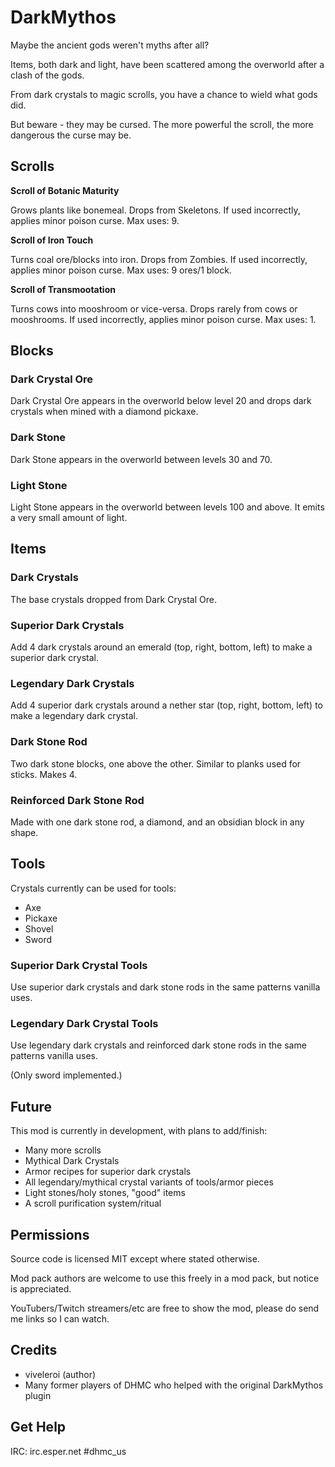 # DarkMythos

Maybe the ancient gods weren't myths after all?

Items, both dark and light, have been scattered among the overworld after a clash of the gods.

From dark crystals to magic scrolls, you have a chance to wield what gods did.

But beware - they may be cursed. The more powerful the scroll, the more dangerous the curse may be.

## Scrolls

**Scroll of Botanic Maturity**

Grows plants like bonemeal. Drops from Skeletons. If used incorrectly, applies minor poison curse. Max uses: 9.

**Scroll of Iron Touch**

Turns coal ore/blocks into iron. Drops from Zombies. If used incorrectly, applies minor poison curse. Max uses: 9 ores/1 block.

**Scroll of Transmootation**

Turns cows into mooshroom or vice-versa. Drops rarely from cows or mooshrooms. If used incorrectly, applies minor poison curse. Max uses: 1.

## Blocks

### Dark Crystal Ore

Dark Crystal Ore appears in the overworld below level 20 and drops dark crystals when mined with a diamond pickaxe.

### Dark Stone

Dark Stone appears in the overworld between levels 30 and 70.

### Light Stone

Light Stone appears in the overworld between levels 100 and above. It emits a very small amount of light.

## Items

### Dark Crystals

The base crystals dropped from Dark Crystal Ore.

### Superior Dark Crystals

Add 4 dark crystals around an emerald (top, right, bottom, left) to make a superior dark crystal.

### Legendary Dark Crystals

Add 4 superior dark crystals around a nether star (top, right, bottom, left) to make a legendary dark crystal.

### Dark Stone Rod

Two dark stone blocks, one above the other. Similar to planks used for sticks. Makes 4.

### Reinforced Dark Stone Rod

Made with one dark stone rod, a diamond, and an obsidian block in any shape.

## Tools

Crystals currently can be used for tools:

- Axe
- Pickaxe
- Shovel
- Sword

### Superior Dark Crystal Tools

Use superior dark crystals and dark stone rods in the same patterns vanilla uses.

### Legendary Dark Crystal Tools

Use legendary dark crystals and reinforced dark stone rods in the same patterns vanilla uses.

(Only sword implemented.)

## Future

This mod is currently in development, with plans to add/finish:

- Many more scrolls
- Mythical Dark Crystals
- Armor recipes for superior dark crystals
- All legendary/mythical crystal variants of tools/armor pieces
- Light stones/holy stones, "good" items
- A scroll purification system/ritual

## Permissions

Source code is licensed MIT except where stated otherwise.

Mod pack authors are welcome to use this freely in a mod pack, but notice is appreciated.

YouTubers/Twitch streamers/etc are free to show the mod, please do send me links so I can watch.

## Credits

- viveleroi (author)
- Many former players of DHMC who helped with the original DarkMythos plugin

## Get Help

IRC: irc.esper.net #dhmc_us
